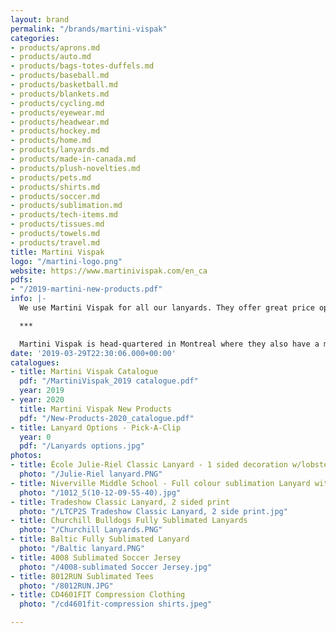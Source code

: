 ```yaml
---
layout: brand
permalink: "/brands/martini-vispak"
categories:
- products/aprons.md
- products/auto.md
- products/bags-totes-duffels.md
- products/baseball.md
- products/basketball.md
- products/blankets.md
- products/cycling.md
- products/eyewear.md
- products/headwear.md
- products/hockey.md
- products/home.md
- products/lanyards.md
- products/made-in-canada.md
- products/plush-novelties.md
- products/pets.md
- products/shirts.md
- products/soccer.md
- products/sublimation.md
- products/tech-items.md
- products/tissues.md
- products/towels.md
- products/travel.md
title: Martini Vispak
logo: "/martini-logo.png"
website: https://www.martinivispak.com/en_ca
pdfs:
- "/2019-martini-new-products.pdf"
info: |-
  We use Martini Vispak for all our lanyards. They offer great price options and high quality product. They do a lot more than just lanyards, great supplier.

  ***

  Martini Vispak is head-quartered in Montreal where they also have a manufacturing facility.  Most products are made in Canada handcrafted from scratch, per order. They also give customers the option to have their order manufactured in Hong Kong, China and South Korea in order to stay competitively. Their overseas products are manufactured making sure that GMP and social and environmental standard practices are met.
date: '2019-03-29T22:30:06.000+00:00'
catalogues:
- title: Martini Vispak Catalogue
  pdf: "/MartiniVispak_2019 catalogue.pdf"
  year: 2019
- year: 2020
  title: Martini Vispak New Products
  pdf: "/New-Products-2020_catalogue.pdf"
- title: Lanyard Options - Pick-A-Clip
  year: 0
  pdf: "/Lanyards options.jpg"
photos:
- title: École Julie-Riel Classic Lanyard - 1 sided decoration w/lobster clip
  photo: "/Julie-Riel lanyard.PNG"
- title: Niverville Middle School - Full colour sublimation Lanyard with breakaway
  photo: "/1012_5(10-12-09-55-40).jpg"
- title: Tradeshow Classic Lanyard, 2 sided print
  photo: "/LTCP2S Tradeshow Classic Lanyard, 2 side print.jpg"
- title: Churchill Bulldogs Fully Sublimated Lanyards
  photo: "/Churchill Lanyards.PNG"
- title: Baltic Fully Sublimated Lanyard
  photo: "/Baltic lanyard.PNG"
- title: 4008 Sublimated Soccer Jersey
  photo: "/4008-sublimated Soccer Jersey.jpg"
- title: 8012RUN Sublimated Tees
  photo: "/8012RUN.JPG"
- title: CD4601FIT Compression Clothing
  photo: "/cd4601fit-compression shirts.jpeg"

---
```

